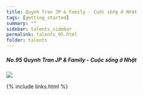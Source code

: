 ```yaml
---
title: Quynh Tran JP & Family - Cuộc sống ở Nhật
tags: [getting_started]
summary: ""
sidebar: talents_sidebar
permalink: talents_95.html
folder: talents
---
```



##### No.95 Quynh Tran JP & Family - Cuộc sống ở Nhật

![](https://yt3.ggpht.com/ytc/AKedOLQSBcTqLlpK1mtXAYDdj0brOor2ZTwzmYkxc4eiUA=s176-c-k-c0x00ffffff-no-rj)




{% include links.html %}

